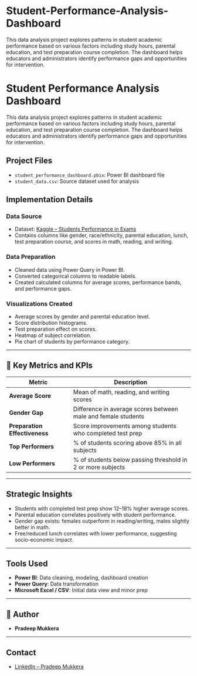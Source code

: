 # Student-Performance-Analysis-Dashboard
This data analysis project explores patterns in student academic performance based on various factors including study hours, parental education, and test preparation course completion. The dashboard helps educators and administrators identify performance gaps and opportunities for intervention.
#  Student Performance Analysis Dashboard

This data analysis project explores patterns in student academic performance based on various factors including study hours, parental education, and test preparation course completion. The dashboard helps educators and administrators identify performance gaps and opportunities for intervention.

##  Project Files

- `student_performance_dashboard.pbix`: Power BI dashboard file
- `student_data.csv`: Source dataset used for analysis



##  Implementation Details

###  Data Source
- Dataset: [Kaggle – Students Performance in Exams](https://www.kaggle.com/datasets/spscientist/students-performance-in-exams)
- Contains columns like gender, race/ethnicity, parental education, lunch, test preparation course, and scores in math, reading, and writing.

### Data Preparation
- Cleaned data using Power Query in Power BI.
- Converted categorical columns to readable labels.
- Created calculated columns for average scores, performance bands, and performance gaps.

###  Visualizations Created
- Average scores by gender and parental education level.
- Score distribution histograms.
- Test preparation effect on scores.
- Heatmap of subject correlation.
- Pie chart of students by performance category.

---

## 📌 Key Metrics and KPIs

| Metric | Description |
|--------|-------------|
| **Average Score** | Mean of math, reading, and writing scores |
| **Gender Gap** | Difference in average scores between male and female students |
| **Preparation Effectiveness** | Score improvements among students who completed test prep |
| **Top Performers** | % of students scoring above 85% in all subjects |
| **Low Performers** | % of students below passing threshold in 2 or more subjects |

---

##  Strategic Insights

- Students with completed test prep show 12–18% higher average scores.
- Parental education correlates positively with student performance.
- Gender gap exists: females outperform in reading/writing, males slightly better in math.
- Free/reduced lunch correlates with lower performance, suggesting socio-economic impact.

---

##  Tools Used

- **Power BI**: Data cleaning, modeling, dashboard creation
- **Power Query**: Data transformation
- **Microsoft Excel / CSV**: Initial data view and minor prep

---

## 👤 Author

- **Pradeep Mukkera**

---

##  Contact

- [LinkedIn – Pradeep Mukkera](https://www.linkedin.com/in/pradeep-mukkera-5613b3200)
